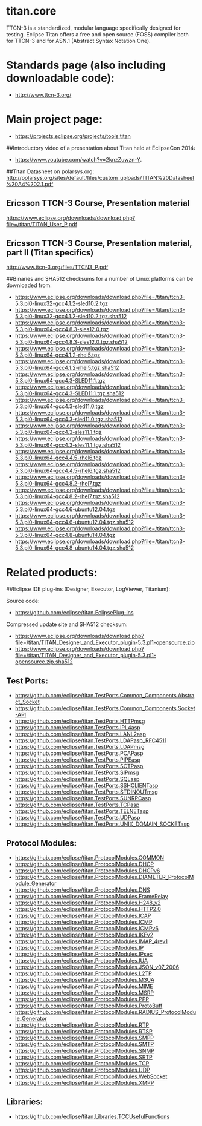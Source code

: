 # titan.core

TTCN-3 is a standardized, modular language specifically designed for testing. 
Eclipse Titan offers a free and open source (FOSS) compiler both for TTCN-3 and for 
ASN.1 (Abstract Syntax Notation One).

# Standards page (also including downloadable code):

* http://www.ttcn-3.org/

# Main project page:

* https://projects.eclipse.org/projects/tools.titan

##Introductory video of a presentation about Titan held at EclipseCon 2014: 
* https://www.youtube.com/watch?v=2knzZuwzn-Y.

##Titan Datasheet on polarsys.org:
http://polarsys.org/sites/default/files/custom_uploads/TITAN%20Datasheet%20A4%202.1.pdf

## Ericsson TTCN-3 Course, Presentation material
https://www.eclipse.org/downloads/download.php?file=/titan/TITAN_User_P.pdf

## Ericsson TTCN-3 Course, Presentation material, part II (Titan specifics)
http://www.ttcn-3.org/files/TTCN3_P.pdf

##Binaries and SHA512 checksums for a number of Linux platforms can be downloaded from:


* https://www.eclipse.org/downloads/download.php?file=/titan/ttcn3-5.3.pl0-linux32-gcc4.1.2-sled10.2.tgz
* https://www.eclipse.org/downloads/download.php?file=/titan/ttcn3-5.3.pl0-linux32-gcc4.1.2-sled10.2.tgz.sha512
* https://www.eclipse.org/downloads/download.php?file=/titan/ttcn3-5.3.pl0-linux64-gcc4.8.3-sles12.0.tgz
* https://www.eclipse.org/downloads/download.php?file=/titan/ttcn3-5.3.pl0-linux64-gcc4.8.3-sles12.0.tgz.sha512
* https://www.eclipse.org/downloads/download.php?file=/titan/ttcn3-5.3.pl0-linux64-gcc4.1.2-rhel5.tgz
* https://www.eclipse.org/downloads/download.php?file=/titan/ttcn3-5.3.pl0-linux64-gcc4.1.2-rhel5.tgz.sha512
* https://www.eclipse.org/downloads/download.php?file=/titan/ttcn3-5.3.pl0-linux64-gcc4.3-SLED11.1.tgz
* https://www.eclipse.org/downloads/download.php?file=/titan/ttcn3-5.3.pl0-linux64-gcc4.3-SLED11.1.tgz.sha512
* https://www.eclipse.org/downloads/download.php?file=/titan/ttcn3-5.3.pl0-linux64-gcc4.3-sled11.0.tgz
* https://www.eclipse.org/downloads/download.php?file=/titan/ttcn3-5.3.pl0-linux64-gcc4.3-sled11.0.tgz.sha512
* https://www.eclipse.org/downloads/download.php?file=/titan/ttcn3-5.3.pl0-linux64-gcc4.3-sles11.1.tgz
* https://www.eclipse.org/downloads/download.php?file=/titan/ttcn3-5.3.pl0-linux64-gcc4.3-sles11.1.tgz.sha512
* https://www.eclipse.org/downloads/download.php?file=/titan/ttcn3-5.3.pl0-linux64-gcc4.4.5-rhel6.tgz
* https://www.eclipse.org/downloads/download.php?file=/titan/ttcn3-5.3.pl0-linux64-gcc4.4.5-rhel6.tgz.sha512
* https://www.eclipse.org/downloads/download.php?file=/titan/ttcn3-5.3.pl0-linux64-gcc4.8.2-rhel7.tgz
* https://www.eclipse.org/downloads/download.php?file=/titan/ttcn3-5.3.pl0-linux64-gcc4.8.2-rhel7.tgz.sha512
* https://www.eclipse.org/downloads/download.php?file=/titan/ttcn3-5.3.pl0-linux64-gcc4.6-ubuntu12.04.tgz
* https://www.eclipse.org/downloads/download.php?file=/titan/ttcn3-5.3.pl0-linux64-gcc4.6-ubuntu12.04.tgz.sha512
* https://www.eclipse.org/downloads/download.php?file=/titan/ttcn3-5.3.pl0-linux64-gcc4.8-ubuntu14.04.tgz
* https://www.eclipse.org/downloads/download.php?file=/titan/ttcn3-5.3.pl0-linux64-gcc4.8-ubuntu14.04.tgz.sha512


# Related products:

##Eclipse IDE plug-ins (Designer, Executor, LogViewer, Titanium):

Source code:

* https://github.com/eclipse/titan.EclipsePlug-ins

Compressed update site and SHA512 checksum:

* https://www.eclipse.org/downloads/download.php?file=/titan/TITAN_Designer_and_Executor_plugin-5.3.pl1-opensource.zip
* https://www.eclipse.org/downloads/download.php?file=/titan/TITAN_Designer_and_Executor_plugin-5.3.pl1-opensource.zip.sha512
 
## Test Ports:
 
* https://github.com/eclipse/titan.TestPorts.Common_Components.Abstract_Socket
* https://github.com/eclipse/titan.TestPorts.Common_Components.Socket-API
* https://github.com/eclipse/titan.TestPorts.HTTPmsg
* https://github.com/eclipse/titan.TestPorts.IPL4asp
* https://github.com/eclipse/titan.TestPorts.LANL2asp
* https://github.com/eclipse/titan.TestPorts.LDAPasp_RFC4511
* https://github.com/eclipse/titan.TestPorts.LDAPmsg
* https://github.com/eclipse/titan.TestPorts.PCAPasp
* https://github.com/eclipse/titan.TestPorts.PIPEasp
* https://github.com/eclipse/titan.TestPorts.SCTPasp
* https://github.com/eclipse/titan.TestPorts.SIPmsg
* https://github.com/eclipse/titan.TestPorts.SQLasp
* https://github.com/eclipse/titan.TestPorts.SSHCLIENTasp
* https://github.com/eclipse/titan.TestPorts.STDINOUTmsg
* https://github.com/eclipse/titan.TestPorts.SUNRPCasp
* https://github.com/eclipse/titan.TestPorts.TCPasp
* https://github.com/eclipse/titan.TestPorts.TELNETasp
* https://github.com/eclipse/titan.TestPorts.UDPasp
* https://github.com/eclipse/titan.TestPorts.UNIX_DOMAIN_SOCKETasp
 
 
## Protocol Modules:
 
* https://github.com/eclipse/titan.ProtocolModules.COMMON  
* https://github.com/eclipse/titan.ProtocolModules.DHCP
* https://github.com/eclipse/titan.ProtocolModules.DHCPv6
* https://github.com/eclipse/titan.ProtocolModules.DIAMETER_ProtocolModule_Generator
* https://github.com/eclipse/titan.ProtocolModules.DNS
* https://github.com/eclipse/titan.ProtocolModules.FrameRelay
* https://github.com/eclipse/titan.ProtocolModules.H248_v2
* https://github.com/eclipse/titan.ProtocolModules.HTTP2.0
* https://github.com/eclipse/titan.ProtocolModules.ICAP
* https://github.com/eclipse/titan.ProtocolModules.ICMP
* https://github.com/eclipse/titan.ProtocolModules.ICMPv6
* https://github.com/eclipse/titan.ProtocolModules.IKEv2
* https://github.com/eclipse/titan.ProtocolModules.IMAP_4rev1
* https://github.com/eclipse/titan.ProtocolModules.IP
* https://github.com/eclipse/titan.ProtocolModules.IPsec
* https://github.com/eclipse/titan.ProtocolModules.IUA
* https://github.com/eclipse/titan.ProtocolModules.JSON_v07_2006
* https://github.com/eclipse/titan.ProtocolModules.L2TP
* https://github.com/eclipse/titan.ProtocolModules.M3UA
* https://github.com/eclipse/titan.ProtocolModules.MIME
* https://github.com/eclipse/titan.ProtocolModules.MSRP
* https://github.com/eclipse/titan.ProtocolModules.PPP
* https://github.com/eclipse/titan.ProtocolModules.ProtoBuff
* https://github.com/eclipse/titan.ProtocolModules.RADIUS_ProtocolModule_Generator
* https://github.com/eclipse/titan.ProtocolModules.RTP
* https://github.com/eclipse/titan.ProtocolModules.RTSP
* https://github.com/eclipse/titan.ProtocolModules.SMPP
* https://github.com/eclipse/titan.ProtocolModules.SMTP
* https://github.com/eclipse/titan.ProtocolModules.SNMP
* https://github.com/eclipse/titan.ProtocolModules.SRTP
* https://github.com/eclipse/titan.ProtocolModules.TCP
* https://github.com/eclipse/titan.ProtocolModules.UDP
* https://github.com/eclipse/titan.ProtocolModules.WebSocket
* https://github.com/eclipse/titan.ProtocolModules.XMPP

## Libraries:

* https://github.com/eclipse/titan.Libraries.TCCUsefulFunctions

 
